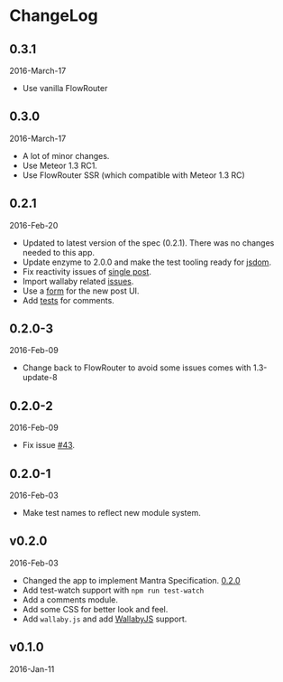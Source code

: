 # ChangeLog

## 0.3.1
2016-March-17

* Use vanilla FlowRouter

## 0.3.0
2016-March-17

* A lot of minor changes.
* Use Meteor 1.3 RC1.
* Use FlowRouter SSR (which compatible with Meteor 1.3 RC)

## 0.2.1
2016-Feb-20

* Updated to latest version of the spec (0.2.1). There was no changes needed to this app.
* Update enzyme to 2.0.0 and make the test tooling ready for [jsdom](https://github.com/tmpvar/jsdom).
* Fix reactivity issues of [single post](https://github.com/mantrajs/mantra-sample-blog-app/issues/48).
* Import wallaby related [issues](https://github.com/mantrajs/mantra-sample-blog-app/pull/62).
* Use a [form](https://github.com/mantrajs/mantra-sample-blog-app/pull/61) for the new post UI.
* Add [tests](https://github.com/mantrajs/mantra-sample-blog-app/pull/50) for comments.

## 0.2.0-3
2016-Feb-09

* Change back to FlowRouter to avoid some issues comes with 1.3-update-8

## 0.2.0-2
2016-Feb-09

* Fix issue [#43](https://github.com/mantrajs/mantra-sample-blog-app/issues/43).

## 0.2.0-1
2016-Feb-03

* Make test names to reflect new module system.

## v0.2.0
2016-Feb-03

* Changed the app to implement Mantra Specification. [0.2.0](https://github.com/kadirahq/mantra/tree/v0.2.0)
* Add test-watch support with `npm run test-watch`
* Add a comments module.
* Add some CSS for better look and feel.
* Add `wallaby.js` and add [WallabyJS](http://wallabyjs.com/) support.

## v0.1.0
2016-Jan-11
